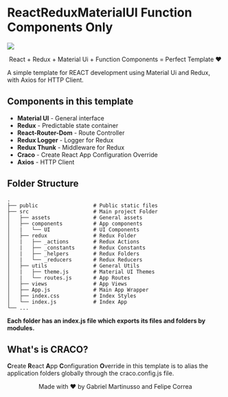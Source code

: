 # ReactReduxMaterialUI Function Components Only
<img src="https://user-images.githubusercontent.com/21184478/82745012-f798f900-9d55-11ea-98d7-941e1ca8c43b.png">
<p align="center">React + Redux + Material Ui + Function Components = Perfect Template ❤</p>
A simple template for REACT development using Material Ui and Redux, with Axios for HTTP Client.

## Components in this template
- **Material UI** - General interface
- **Redux** - Predictable state container
- **React-Router-Dom** - Route Controller
- **Redux Logger** - Logger for Redux
- **Redux Thunk** - Middleware for Redux
- **Craco** - Create React App Configuration Override
- **Axios** - HTTP Client

## Folder Structure
    .
    ├── public                  # Public static files
    ├── src                     # Main project Folder
    │   ├── assets              # General assets
    │   ├── components          # App components
    │   |   └── UI              # UI Components
    │   ├── redux               # Redux Folder
    │   |   ├── _actions        # Redux Actions
    │   |   ├── _constants      # Redux Constants
    │   |   ├── _helpers        # Redux Folders
    │   |   └── _reducers       # Redux Reducers
    │   ├── utils               # General Utils
    │   |   ├── theme.js        # Material UI Themes
    │   |   └── routes.js       # App Routes
    │   ├── views               # App Views
    │   ├── App.js              # Main App Wrapper
    │   ├── index.css           # Index Styles
    │   └── index.js            # Index App
    └── ...
**Each folder has an index.js file which exports its files and folders by modules.**

## What's is CRACO?
**C**reate **R**eact **A**pp **C**onfiguration **O**verride in this template is to alias the application folders globally through the craco.config.js file.

<p align="center">Made with ❤ by Gabriel Martinusso and Felipe Correa</p>

